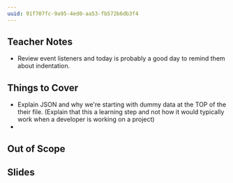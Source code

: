 ```yaml
---
uuid: 91f707fc-9a95-4ed0-aa53-fb572b6db3f4
---
```

## Teacher Notes
- Review event listeners and today is probably a good day to remind them about indentation.

## Things to Cover
- Explain JSON and why we're starting with dummy data at the TOP of the their file. (Explain that this a learning step and not how it would typically work when a developer is working on a project)
- 

## Out of Scope

## Slides
